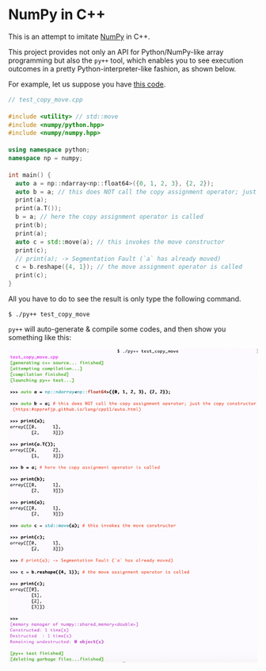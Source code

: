 # NumPy in C++

This is an attempt to imitate [NumPy](https://numpy.org/) in C++.

This project provides not only an API for Python/NumPy-like array programming but also the `py++` tool, which enables you to see execution outcomes in a pretty Python-interpreter-like fashion, as shown below.

For example, let us suppose you have [this code](https://github.com/RyotaUshio/numpy/blob/main/test/test_copy_move.cpp).
```c++
// test_copy_move.cpp

#include <utility> // std::move
#include <numpy/python.hpp>
#include <numpy/numpy.hpp>

using namespace python;
namespace np = numpy;

int main() {  
  auto a = np::ndarray<np::float64>({0, 1, 2, 3}, {2, 2});
  auto b = a; // this does NOT call the copy assignment operator; just the copy constructor (https://cpprefjp.github.io/lang/cpp11/auto.html)
  print(a);
  print(a.T());
  b = a; // here the copy assignment operator is called
  print(b);
  print(a);
  auto c = std::move(a); // this invokes the move constructor
  print(c);
  // print(a); -> Segmentation Fault (`a` has already moved)
  c = b.reshape({4, 1}); // the move assignment operator is called
  print(c);
}
```
All you have to do to see the result is only type the following command.
```
$ ./py++ test_copy_move
```
`py++` will auto-generate & compile some codes, and then show you something like this:

![a](https://github.com/RyotaUshio/numpy/blob/main/fig/py++.png?raw=true)

